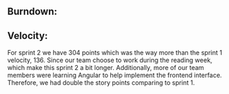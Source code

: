 ## Burndown:



## Velocity:

For sprint 2 we have 304 points which was the way more than the sprint 1 velocity, 136. Since our team choose to work during the reading week, which make this sprint 2 a bit longer. Additionally, more of our team members were learning Angular to help implement the frontend interface. Therefore, we had double the story points comparing to sprint 1.



